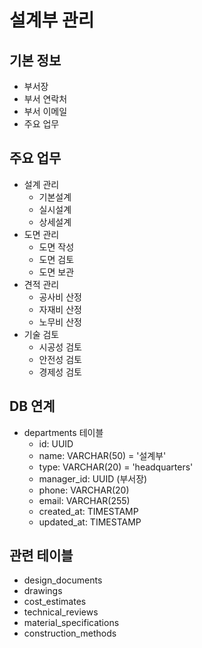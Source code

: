 # 설계부 관리

## 기본 정보
- 부서장
- 부서 연락처
- 부서 이메일
- 주요 업무

## 주요 업무
- 설계 관리
  - 기본설계
  - 실시설계
  - 상세설계
- 도면 관리
  - 도면 작성
  - 도면 검토
  - 도면 보관
- 견적 관리
  - 공사비 산정
  - 자재비 산정
  - 노무비 산정
- 기술 검토
  - 시공성 검토
  - 안전성 검토
  - 경제성 검토

## DB 연계
- departments 테이블
  - id: UUID
  - name: VARCHAR(50) = '설계부'
  - type: VARCHAR(20) = 'headquarters'
  - manager_id: UUID (부서장)
  - phone: VARCHAR(20)
  - email: VARCHAR(255)
  - created_at: TIMESTAMP
  - updated_at: TIMESTAMP

## 관련 테이블
- design_documents
- drawings
- cost_estimates
- technical_reviews
- material_specifications
- construction_methods 